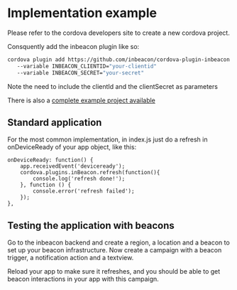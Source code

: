 

# Implementation example

Please refer to the cordova developers site to create a new cordova project. 

Consquently add the inbeacon plugin like so:

```bash
cordova plugin add https://github.com/inbeacon/cordova-plugin-inbeacon.git 
   --variable INBEACON_CLIENTID="your-clientid" 
   --variable INBEACON_SECRET="your-secret"
```

Note the need to include the clientId and the clientSecret as parameters

There is also a [complete example project available](https://github.com/inbeacon/inbeacon-cordova-example)

## Standard application

For the most common implementation, in index.js just do a refresh in onDeviceReady of your app object, like this:

```
onDeviceReady: function() {
	app.receivedEvent('deviceready');
	cordova.plugins.inBeacon.refresh(function(){
		console.log('refresh done!');
	}, function () {
		console.error('refresh failed');
	});
},
```

## Testing the application with beacons
Go to the inbeacon backend and create a region, a location and a beacon to set up your beacon infrastructure. Now create a campaign with a beacon trigger, a notification action and a textview. 

Reload your app to make sure it refreshes, and you should be able to get beacon interactions in your app with this campaign. 